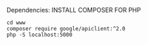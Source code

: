 Dependencies:
INSTALL COMPOSER FOR PHP

```
cd www
composer require google/apiclient:^2.0
php -S localhost:5000
```

